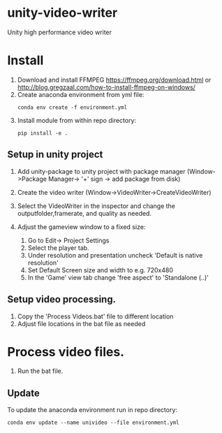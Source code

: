 # unity-video-writer
Unity high performance video writer

# Install
1. Download and install FFMPEG https://ffmpeg.org/download.html or http://blog.gregzaal.com/how-to-install-ffmpeg-on-windows/
1. Create anaconda environment from yml file:
    ```
    conda env create -f environment.yml
    ``` 
1. Install module from within repo directory:
    ```
    pip install -e .
    ```
## Setup in unity project
1. Add unity-package to unity project with package manager (Window->Package Manager-> '+' sign -> add package from disk)
1. Create the video writer (Window->VideoWriter->CreateVideoWriter)
1. Select the VideoWriter in the inspector and change the outputfolder,framerate, and quality as needed.
1. Adjust the gameview window to a fixed size:

    1. Go to Edit-> Project Settings
    1. Select the player tab.
    1. Under resolution and presentation uncheck 'Default is native resolution'
    1. Set Default Screen size and width to e.g. 720x480
    1. In the 'Game' view tab change 'free aspect' to 'Standalone (..)'

## Setup video processing.
1. Copy the 'Process Videos.bat' file to different location
1. Adjust file locations in the bat file as needed

# Process video files.
1. Run the bat file.

## Update
To update the anaconda environment run in repo directory:
```
conda env update --name univideo --file environment.yml
```